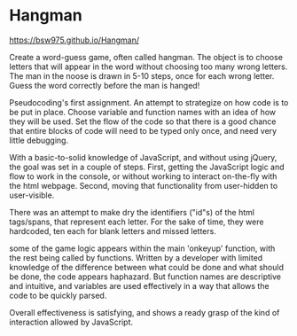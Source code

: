 # Hangman
https://bsw975.github.io/Hangman/

Create a word-guess game, often called hangman. The object is to choose letters that will appear in the word without choosing too many wrong letters. The man in the noose is drawn in 5-10 steps, once for each wrong letter. Guess the word correctly before the man is hanged!

Pseudocoding's first assignment. An attempt to strategize on how code is to be put in place. Choose variable and function names with an idea of how they will be used. Set the flow of the code so that there is a good chance that entire blocks of code will need to be typed only once, and need very little debugging.

With a basic-to-solid knowledge of JavaScript, and without using jQuery, the goal was set in a couple of steps. First, getting the JavaScript logic and flow to work in the console, or without working to interact on-the-fly with the html webpage. Second, moving that functionality from user-hidden to user-visible.

There was an attempt to make dry the identifiers ("id"s) of the html tags/spans, that represent each letter. For the sake of time, they were hardcoded, ten each for blank letters and missed letters.

some of the game logic appears within the main 'onkeyup' function, with the rest being called by functions. Written by a developer with limited knowledge of the difference between what could be done and what should be done, the code appears haphazard. But function names are descriptive and intuitive, and variables are used effectively in a way that allows the code to be quickly parsed.

Overall effectiveness is satisfying, and shows a ready grasp of the kind of interaction allowed by JavaScript.
